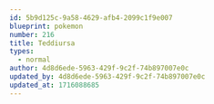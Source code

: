 ```yaml
---
id: 5b9d125c-9a58-4629-afb4-2099c1f9e007
blueprint: pokemon
number: 216
title: Teddiursa
types:
  - normal
author: 4d8d6ede-5963-429f-9c2f-74b897007e0c
updated_by: 4d8d6ede-5963-429f-9c2f-74b897007e0c
updated_at: 1716088685
---
```

